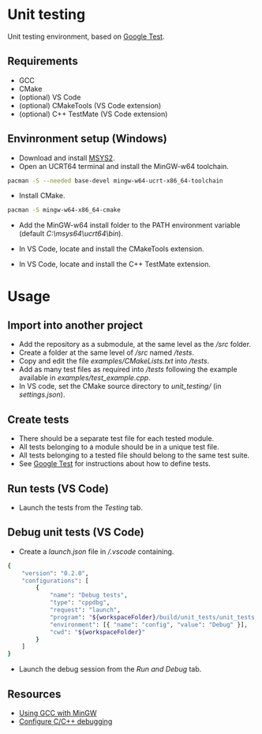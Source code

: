 # Unit testing
Unit testing environment, based on [Google Test](https://google.github.io/googletest/).

## Requirements
* GCC
* CMake
* (optional) VS Code
* (optional) CMakeTools (VS Code extension)
* (optional) C++ TestMate (VS Code extension)

## Envinronment setup (Windows)
* Download and install [MSYS2](https://www.msys2.org/).
* Open an UCRT64 terminal and install the MinGW-w64 toolchain.
```bash
pacman -S --needed base-devel mingw-w64-ucrt-x86_64-toolchain
```
* Install CMake.
```bash
pacman -S mingw-w64-x86_64-cmake
```
* Add the MinGW-w64 install folder to the PATH environment variable (default *C:\msys64\ucrt64\bin*).

* In VS Code, locate and install the CMakeTools extension.
* In VS Code, locate and install the C++ TestMate extension.

# Usage
## Import into another project
* Add the repository as a submodule, at the same level as the */src* folder.
* Create a folder at the same level of */src* named */tests*.
* Copy and edit the file *examples/CMakeLists.txt* into */tests*.
* Add as many test files as required into */tests* following the example available in *examples/test_example.cpp*.
* In VS code, set the CMake source directory to *unit_testing/* (in *settings.json*).

## Create tests
* There should be a separate test file for each tested module.
* All tests belonging to a module should be in a unique test file.
* All tests belonging to a tested file should belong to the same test suite.
* See  [Google Test](https://google.github.io/googletest/) for instructions about how to define tests.

## Run tests (VS Code)
* Launch the tests from the *Testing* tab.

## Debug unit tests (VS Code)
* Create a *launch.json* file in */.vscode* containing.
```bash
{
    "version": "0.2.0",
    "configurations": [
        {
            "name": "Debug tests",
            "type": "cppdbg",
            "request": "launch",
            "program": "${workspaceFolder}/build/unit_tests/unit_tests.exe",
            "environment": [{ "name": "config", "value": "Debug" }],
            "cwd": "${workspaceFolder}"
        }
    ]
}
```
* Launch the debug session from the *Run and Debug* tab.

## Resources

* [Using GCC with MinGW](https://code.visualstudio.com/docs/cpp/config-mingw)
* [Configure C/C++ debugging](https://code.visualstudio.com/docs/cpp/launch-json-reference)
